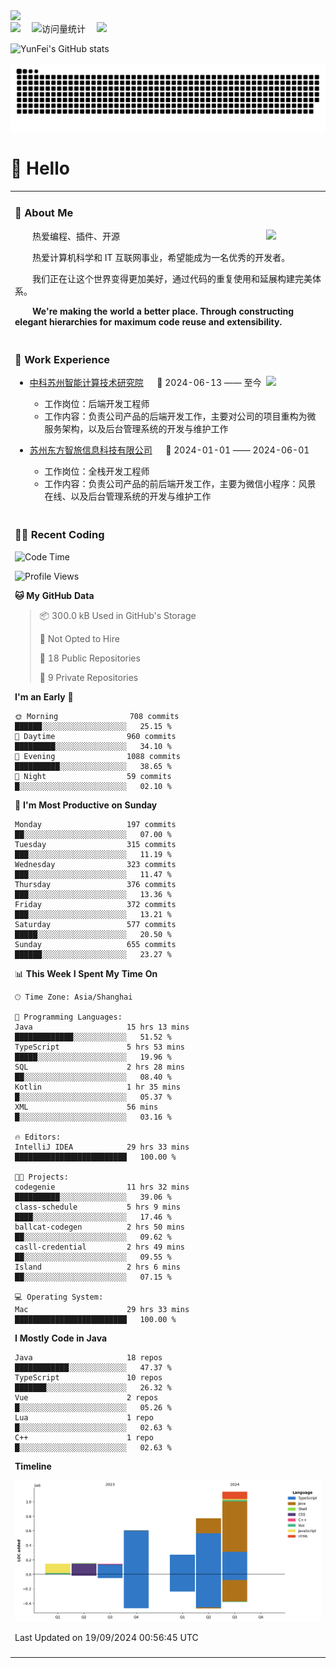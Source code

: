   <!-- dynamic typing effect 动态打字效果 -->
  <div>
    <a href="http://yunfei.plus">
      <img src="https://readme-typing-svg.demolab.com?font=Fira+Code&pause=1000&width=435&lines=console.log(%22Hello%2C%20World%22);祝您今天愉快!&center=true&size=27" />
    </a>
  </div>

  <div>
    <a href="http://yunfei.plus/"><img src="https://img.shields.io/badge/Website-博客-8c36db" /></a>&emsp;
    <!-- visitor -->
    <img src="https://komarev.com/ghpvc/?username=yunfeidog&label=Views&color=orange&style=flat" alt="访问量统计" />&emsp;
    <!-- wakatime -->    
    <a href="https://wakatime.com/@yunfeidog"><img src="https://wakatime.com/badge/user/42d0678c-368b-448b-9a77-5d21c5b55352.svg" /></a>
  </div>

![YunFei's GitHub stats](https://github-readme-stats.vercel.app/api?username=yunfeidog)

![snake](./dist/github-contribution-grid-snake.svg)

#  🙋 Hello

<table>


<tr><td>

### 🤺 About Me

<img align="right" width="88" src="https://cdn.jsdelivr.net/gh/yunfeidog/yunfeidog/assets/images/jobs.png" />

<p>&emsp;&emsp;热爱编程、插件、开源</p>
<p>&emsp;&emsp;热爱计算机科学和 IT 互联网事业，希望能成为一名优秀的开发者。</p>
<p>&emsp;&emsp;我们正在让这个世界变得更加美好，通过代码的重复使用和延展构建完美体系。</p>
<p>&emsp;&emsp;<strong>We're making the world a better place. Through constructing elegant hierarchies for maximum code reuse and extensibility.</strong></p>

</td></tr> 

<tr><td>

### 🏢 Work Experience

<img align="right" width="88" src="https://cdn.jsdelivr.net/gh/yunfeidog/yunfeidog/assets/images/yuanze.png" />

- [中科苏州智能计算技术研究院](http://iict.ac.cn/sy) &emsp; 📌 2024-06-13 —— 至今

  - 工作岗位：后端开发工程师
  - 工作内容：负责公司产品的后端开发工作，主要对公司的项目重构为微服务架构，以及后台管理系统的开发与维护工作

- [苏州东方智旅信息科技有限公司](http://www.leyoobao.com/) &emsp; 📌 2024-01-01 —— 2024-06-01

    - 工作岗位：全栈开发工程师
    - 工作内容：负责公司产品的前后端开发工作，主要为微信小程序：风景在线、以及后台管理系统的开发与维护工作


</td></tr>

<tr><td>

### 👩‍💻 Recent Coding
<!--START_SECTION:waka-->
![Code Time](http://img.shields.io/badge/Code%20Time-1%2C765%20hrs%2033%20mins-blue)

![Profile Views](http://img.shields.io/badge/Profile%20Views-1-blue)

**🐱 My GitHub Data** 

> 📦 300.0 kB Used in GitHub's Storage 
 > 
> 🚫 Not Opted to Hire
 > 
> 📜 18 Public Repositories 
 > 
> 🔑 9 Private Repositories 
 > 
**I'm an Early 🐤** 

```text
🌞 Morning                708 commits         ██████░░░░░░░░░░░░░░░░░░░   25.15 % 
🌆 Daytime                960 commits         █████████░░░░░░░░░░░░░░░░   34.10 % 
🌃 Evening                1088 commits        ██████████░░░░░░░░░░░░░░░   38.65 % 
🌙 Night                  59 commits          █░░░░░░░░░░░░░░░░░░░░░░░░   02.10 % 
```
📅 **I'm Most Productive on Sunday** 

```text
Monday                   197 commits         ██░░░░░░░░░░░░░░░░░░░░░░░   07.00 % 
Tuesday                  315 commits         ███░░░░░░░░░░░░░░░░░░░░░░   11.19 % 
Wednesday                323 commits         ███░░░░░░░░░░░░░░░░░░░░░░   11.47 % 
Thursday                 376 commits         ███░░░░░░░░░░░░░░░░░░░░░░   13.36 % 
Friday                   372 commits         ███░░░░░░░░░░░░░░░░░░░░░░   13.21 % 
Saturday                 577 commits         █████░░░░░░░░░░░░░░░░░░░░   20.50 % 
Sunday                   655 commits         ██████░░░░░░░░░░░░░░░░░░░   23.27 % 
```


📊 **This Week I Spent My Time On** 

```text
🕑︎ Time Zone: Asia/Shanghai

💬 Programming Languages: 
Java                     15 hrs 13 mins      █████████████░░░░░░░░░░░░   51.52 % 
TypeScript               5 hrs 53 mins       █████░░░░░░░░░░░░░░░░░░░░   19.96 % 
SQL                      2 hrs 28 mins       ██░░░░░░░░░░░░░░░░░░░░░░░   08.40 % 
Kotlin                   1 hr 35 mins        █░░░░░░░░░░░░░░░░░░░░░░░░   05.37 % 
XML                      56 mins             █░░░░░░░░░░░░░░░░░░░░░░░░   03.16 % 

🔥 Editors: 
IntelliJ IDEA            29 hrs 33 mins      █████████████████████████   100.00 % 

🐱‍💻 Projects: 
codegenie                11 hrs 32 mins      ██████████░░░░░░░░░░░░░░░   39.06 % 
class-schedule           5 hrs 9 mins        ████░░░░░░░░░░░░░░░░░░░░░   17.46 % 
ballcat-codegen          2 hrs 50 mins       ██░░░░░░░░░░░░░░░░░░░░░░░   09.62 % 
casll-credential         2 hrs 49 mins       ██░░░░░░░░░░░░░░░░░░░░░░░   09.55 % 
Island                   2 hrs 6 mins        ██░░░░░░░░░░░░░░░░░░░░░░░   07.15 % 

💻 Operating System: 
Mac                      29 hrs 33 mins      █████████████████████████   100.00 % 
```

**I Mostly Code in Java** 

```text
Java                     18 repos            ████████████░░░░░░░░░░░░░   47.37 % 
TypeScript               10 repos            ███████░░░░░░░░░░░░░░░░░░   26.32 % 
Vue                      2 repos             █░░░░░░░░░░░░░░░░░░░░░░░░   05.26 % 
Lua                      1 repo              █░░░░░░░░░░░░░░░░░░░░░░░░   02.63 % 
C++                      1 repo              █░░░░░░░░░░░░░░░░░░░░░░░░   02.63 % 
```



**Timeline**

![Lines of Code chart](https://raw.githubusercontent.com/yunfeidog/yunfeidog/main/assets/bar_graph.png)


 Last Updated on 19/09/2024 00:56:45 UTC
<!--END_SECTION:waka-->

</td></tr>




<tr><td>

